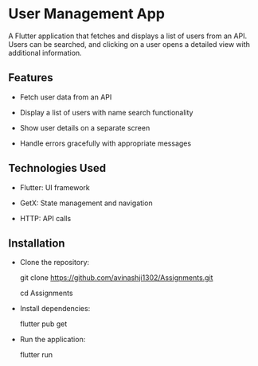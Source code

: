 # User Management App

A Flutter application that fetches and displays a list of users from an API. Users can be searched, and clicking on a user opens a detailed view with additional information.

## Features

- Fetch user data from an API

- Display a list of users with name search functionality

- Show user details on a separate screen

- Handle errors gracefully with appropriate messages

## Technologies Used

- Flutter: UI framework

- GetX: State management and navigation

- HTTP: API calls

## Installation

- Clone the repository:

    git clone https://github.com/avinashji1302/Assignments.git

    cd Assignments

- Install dependencies:

   flutter pub get

- Run the application:
  
   flutter run
